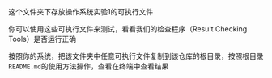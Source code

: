 这个文件夹下存放操作系统实验1的可执行文件

你可以使用这些可执行文件来测试，看看我们的检查程序（Result Checking Tools）是否运行正确

按照你的系统，把该文件夹中任意可执行文件复制到该仓库的根目录，按照根目录`README.md`的使用方法操作，查看在终端中查看结果

